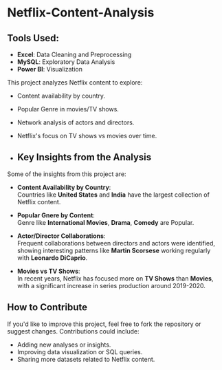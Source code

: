 # Netflix-Content-Analysis
## Tools Used:
- **Excel**: Data Cleaning and Preprocessing
- **MySQL**: Exploratory Data Analysis
- **Power BI**: Visualization

This project analyzes Netflix content to explore:
- Content availability by country.
- Popular Genre in movies/TV shows.
- Network analysis of actors and directors.
- Netflix's focus on TV shows vs movies over time.

- ## Key Insights from the Analysis

Some of the insights from this project are:

- **Content Availability by Country**:  
   Countries like **United States** and **India** have the largest collection of Netflix content.

- **Popular Gnere by Content**:  
   Genre like **International Movies**, **Drama**, **Comedy** are Popular.
- **Actor/Director Collaborations**:  
   Frequent collaborations between directors and actors were identified, showing interesting patterns like **Martin Scorsese** working regularly with **Leonardo DiCaprio**.

- **Movies vs TV Shows**:  
   In recent years, Netflix has focused more on **TV Shows** than **Movies**, with a significant increase in series production around 2019-2020.

## How to Contribute

If you'd like to improve this project, feel free to fork the repository or suggest changes. Contributions could include:

- Adding new analyses or insights.
- Improving data visualization or SQL queries.
- Sharing more datasets related to Netflix content.
